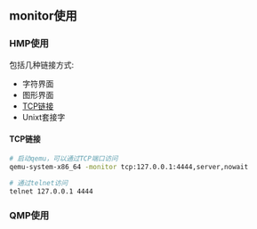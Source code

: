 

## monitor使用

### HMP使用

包括几种链接方式:

* 字符界面
* 图形界面
* [TCP链接](#TCP链接)
* Unixt套接字

#### TCP链接

```bash
# 启动qemu，可以通过TCP端口访问
qemu-system-x86_64 -monitor tcp:127.0.0.1:4444,server,nowait

# 通过telnet访问
telnet 127.0.0.1 4444
```


### QMP使用


